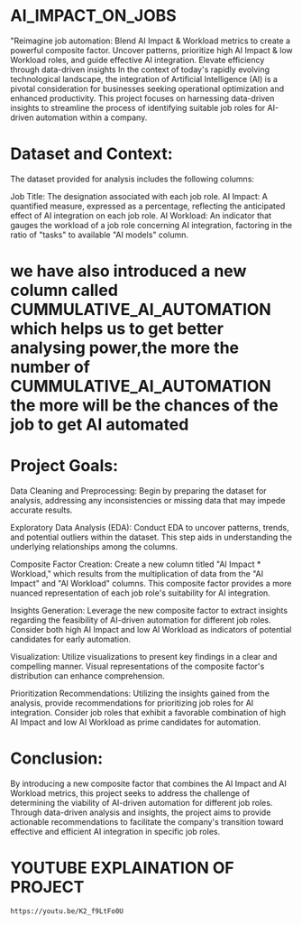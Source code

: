 # AI_IMPACT_ON_JOBS
"Reimagine job automation: Blend AI Impact &amp; Workload metrics to create a powerful composite factor. Uncover patterns, prioritize high AI Impact &amp; low Workload roles, and guide effective AI integration. Elevate efficiency through data-driven insights
In the context of today's rapidly evolving technological landscape, the integration of Artificial Intelligence (AI) is a pivotal consideration for businesses seeking operational optimization and enhanced productivity. This project focuses on harnessing data-driven insights to streamline the process of identifying suitable job roles for AI-driven automation within a company.
# Dataset and Context:

The dataset provided for analysis includes the following columns:

Job Title: The designation associated with each job role.
AI Impact: A quantified measure, expressed as a percentage, reflecting the anticipated effect of AI integration on each job role.
AI Workload: An indicator that gauges the workload of a job role concerning AI integration, factoring in the ratio of "tasks" to available "AI models" column.
# we have also introduced a new column called CUMMULATIVE_AI_AUTOMATION which helps us to get better analysing power,the more the number of CUMMULATIVE_AI_AUTOMATION the more will be the chances of the job to get AI automated



# Project Goals:

Data Cleaning and Preprocessing: Begin by preparing the dataset for analysis, addressing any inconsistencies or missing data that may impede accurate results.

Exploratory Data Analysis (EDA): Conduct EDA to uncover patterns, trends, and potential outliers within the dataset. This step aids in understanding the underlying relationships among the columns.

Composite Factor Creation: Create a new column titled "AI Impact * Workload," which results from the multiplication of data from the "AI Impact" and "AI Workload" columns. This composite factor provides a more nuanced representation of each job role's suitability for AI integration.

Insights Generation: Leverage the new composite factor to extract insights regarding the feasibility of AI-driven automation for different job roles. Consider both high AI Impact and low AI Workload as indicators of potential candidates for early automation.

Visualization: Utilize visualizations to present key findings in a clear and compelling manner. Visual representations of the composite factor's distribution can enhance comprehension.

Prioritization Recommendations: Utilizing the insights gained from the analysis, provide recommendations for prioritizing job roles for AI integration. Consider job roles that exhibit a favorable combination of high AI Impact and low AI Workload as prime candidates for automation.

# Conclusion:

By introducing a new composite factor that combines the AI Impact and AI Workload metrics, this project seeks to address the challenge of determining the viability of AI-driven automation for different job roles. Through data-driven analysis and insights, the project aims to provide actionable recommendations to facilitate the company's transition toward effective and efficient AI integration in specific job roles.

# YOUTUBE EXPLAINATION OF PROJECT
    https://youtu.be/K2_f9LtFo0U
